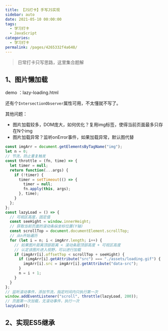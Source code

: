 ```yaml
---
title: 【JS打卡】手写JS实现
sidebar: auto
date: 2021-05-10 00:00:00
tags:
  - 学习打卡
  - JavaScript
categories:
  - 学习打卡
permalink: /pages/4265332f4a648/
---
```


> 日常打卡只写思路，这里集合题解

<!-- more -->

## 1、图片懒加载
demo ：lazy-loading.html

还有个`IntersectionObserver`属性可用，不太懂就不写了。

其他问题：
- 图片加载较多，DOM庞大，如何优化？复用img标签，使得当前页面最多只存在N个img
- 图片加载异常？监听onError事件，如果加载异常，默认图代替

```js
const imgArr = document.getElementsByTagName("img");
let n = 0;
// 节流，防止重复触发
const throttle = (fn, time) => {
  let timer = null;
  return function(...args) {
    if (!timer) {
      timer = setTimeout(() => {
        timer = null;
        fn.apply(this, args);
      }, time);
    }
  };
};
const lazyLoad = () => {
  // 可视区高度，固定值
  const seeHight = window.innerHeight;
  // 获取当前页面的滚动条纵坐标位置(Y轴)
  const scrollTop = document.documentElement.scrollTop;
  // 从n开始遍历
  for (let i = n; i < imgArr.length; i++) {
    // 如果图片距离顶部距离 < 滚动条距顶部高度 + 可视区高度
    // 认定该图片进入视野，可以进行加载
    if (imgArr[i].offsetTop < scrollTop + seeHight) {
      if (imgArr[i].getAttribute("src") === "./assets/loading.gif") {
        imgArr[i].src = imgArr[i].getAttribute("data-src");
      }
      n = i + 1;
    }
  }
};
// 监听滚动事件，添加节流，指定时间内只执行第一次
window.addEventListener("scroll", throttle(lazyLoad, 200));
// 页面第一次加载，无滚动事件，执行一次
lazyLoad();
```
## 2、实现ES5继承
